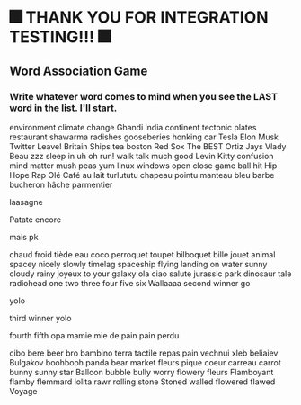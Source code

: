 # 🎆 THANK YOU FOR INTEGRATION TESTING!!! 🎆

## Word Association Game

### Write whatever word comes to mind when you see the LAST word in the list. I'll start.

environment
climate
change
Ghandi
india
continent
tectonic
plates
restaurant
shawarma
radishes
gooseberies
honking
car
Tesla
Elon
Musk
Twitter
Leave!
Britain
Ships
tea
boston
Red Sox
The BEST
Ortiz
Jays
Vlady
Beau
zzz
sleep
in
uh oh
run!
walk
talk
much
good
Levin
Kitty
confusion
mind
matter
mush
peas
yum
linux
windows
open
close
game
ball
hit
Hip
Hope
Rap
Olé
Café au lait
turlututu
chapeau pointu
manteau bleu
barbe
bucheron
hâche
parmentier

laasagne

Patate
encore

mais pk

chaud
froid
tiède
eau
coco
perroquet
toupet
bilboquet
bille
jouet
animal
spacey
nicely
slowly
timelag
spaceship
flying
landing
on water
sunny
cloudy
rainy
joyeux
to your galaxy
ola
ciao
salute
jurassic park
dinosaur
tale
radiohead
one
two
three
four
five
six
Wallaaaa
second winner go

yolo

third winner yolo

fourth
fifth
opa
mamie
mie de pain
pain perdu

cibo
bere
beer
bro
bambino
terra
tactile
repas
pain 
vechnui xleb
beliaiev
Bulgakov
boohbooh
panda
bear
market
fleurs
pique
coeur
carreau
carrot
bunny
sunny
star
Balloon
bubble
bully
worry
flowery
fleurs
Flamboyant
flamby
flemmard
lolita
rawr
rolling stone
Stoned
walled
flowered
flawed
Voyage

